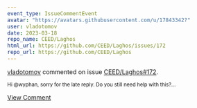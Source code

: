 ```yaml
---
event_type: IssueCommentEvent
avatar: "https://avatars.githubusercontent.com/u/17843342?"
user: vladotomov
date: 2023-03-18
repo_name: CEED/Laghos
html_url: https://github.com/CEED/Laghos/issues/172
repo_url: https://github.com/CEED/Laghos
---
```


<a href='https://github.com/vladotomov' target='_blank'>vladotomov</a> commented on issue <a href='https://github.com/CEED/Laghos/issues/172' target='_blank'>CEED/Laghos#172</a>.

<small>Hi @wyphan, sorry for the late reply. Do you still need help with this?...</small>

<a href='https://github.com/CEED/Laghos/issues/172' target='_blank'>View Comment</a>